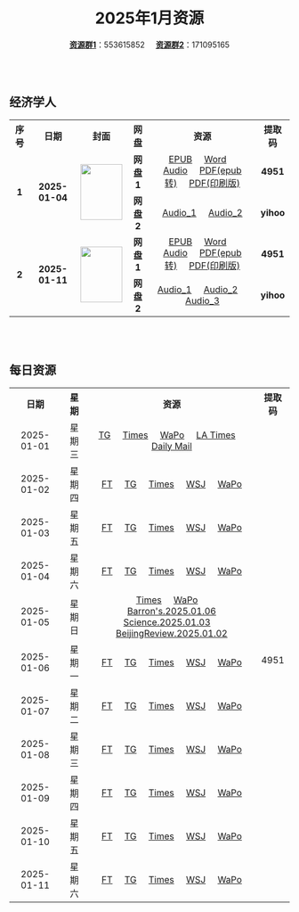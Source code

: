 <div align="center">

# 2025年1月资源

[**资源群1**](https://qm.qq.com/q/p2QRKKD9oA)：553615852 &nbsp;&nbsp;&nbsp;&nbsp;[**资源群2**](https://qm.qq.com/q/XNwz6qD0IO)：171095165

</div>

<br>
<br>

## 经济学人

<table align="center">
  <tr>
    <th>序号</th>
    <th>日期</th>
    <th>封面</th>
    <th>网盘</th>
    <th>资源</th>
    <th>提取码</th>
  </tr>
  <tr>
    <td rowspan="2" align="center"><b>1</b></td>
    <td rowspan="2" align="center"><b>2025-01-04</b></td>
    <td rowspan="2">
      <img src="https://www.economist.com/cdn-cgi/image/width=1420,quality=80,format=auto/content-assets/images/20250104_DE_EU.jpg" width="75" height="100">
    </td>
    <td align="center"><b>网盘1</b></td>
    <td align="center">
      <a href="https://url12.ctfile.com/f/47748612-1443956840-efe27d">EPUB</a>&nbsp;&nbsp;&nbsp;&nbsp;
      <a href="https://url12.ctfile.com/f/47748612-1443957335-2ee886">Word</a>&nbsp;&nbsp;&nbsp;&nbsp;
      <a href="https://url12.ctfile.com/f/47748612-1443956837-d40cbb">Audio</a>&nbsp;&nbsp;&nbsp;&nbsp;
      <a href="https://url12.ctfile.com/f/47748612-1443957329-ef54dd">PDF(epub转)</a>&nbsp;&nbsp;&nbsp;&nbsp;
      <a href="https://url12.ctfile.com/f/47748612-1444197364-33267f">PDF(印刷版)</a>
    </td>
    <td align="center"><b>4951</b></td>
  </tr>
  <tr>
    <td align="center"><b>网盘2</b></td>
    <td align="center">
      <a href="https://yihoo.lanzouo.com/iqjju2jucobe">Audio_1</a>&nbsp;&nbsp;&nbsp;&nbsp;
      <a href="https://yihoo.lanzouo.com/ie5cJ2juchzg">Audio_2</a>
    </td>
    <td align="center"><b>yihoo</b></td>
  </tr>
  <tr>
    <td rowspan="2" align="center"><b>2</b></td>
    <td rowspan="2" align="center"><b>2025-01-11</b></td>
    <td rowspan="2">
      <img src="https://www.economist.com/cdn-cgi/image/width=1420,quality=80,format=auto/content-assets/images/20250111_DE_EU.jpg" width="75" height="100">
    </td>
    <td align="center"><b>网盘1</b></td>
    <td align="center">
      <a href="https://url12.ctfile.com/f/47748612-1445424820-474509">EPUB</a>&nbsp;&nbsp;&nbsp;&nbsp;
      <a href="https://url12.ctfile.com/f/47748612-1445428528-d93075">Word</a>&nbsp;&nbsp;&nbsp;&nbsp;
      <a href="https://url12.ctfile.com/f/47748612-1445424796-38f976">Audio</a>&nbsp;&nbsp;&nbsp;&nbsp;
      <a href="https://url12.ctfile.com/f/47748612-1445426776-1134be">PDF(epub转)</a>&nbsp;&nbsp;&nbsp;&nbsp;
      <a href="https://url12.ctfile.com/f/47748612-1446206698-9699fd">PDF(印刷版)</a>
    </td>
    <td align="center"><b>4951</b></td>
  </tr>
  <tr>
    <td align="center"><b>网盘2</b></td>
    <td align="center">
      <a href="https://yihoo.lanzouo.com/ihPXo2khtdfc">Audio_1</a>&nbsp;&nbsp;&nbsp;&nbsp;
      <a href="https://yihoo.lanzouo.com/i0l282khst6d">Audio_2</a>&nbsp;&nbsp;&nbsp;&nbsp;
      <a href="https://yihoo.lanzouo.com/ibQkK2khs9ob">Audio_3</a>
    </td>
    <td align="center"><b>yihoo</b></td>
  </tr>
</table>

<br>
<br>

## 每日资源

<table align="center">
  <tr>
    <th>日期</th>
    <th>星期</th>
    <th>资源</th>
    <th>提取码</th>
  </tr>
  <tr>
    <td align="center">2025-01-01</td>
    <td align="center">星期三</td>
    <td align="center">
      <a href="https://url12.ctfile.com/f/47748612-1443205481-c94a35">TG</a>&nbsp;&nbsp;&nbsp;&nbsp;
      <a href="https://url12.ctfile.com/f/47748612-1443205454-b6d6e9">Times</a>&nbsp;&nbsp;&nbsp;&nbsp;
      <a href="https://url12.ctfile.com/f/47748612-1443205424-87fbde">WaPo</a>&nbsp;&nbsp;&nbsp;&nbsp;
      <a href="https://url12.ctfile.com/f/47748612-1443205508-320c8a">LA Times</a>&nbsp;&nbsp;&nbsp;&nbsp;
      <a href="https://url12.ctfile.com/f/47748612-1443205505-785e82">Daily Mail</a>
    </td>
    <td rowspan="31" align="center">4951</td>
  </tr>
  <tr>
    <td align="center">2025-01-02</td>
    <td align="center">星期四</td>
    <td align="center">
      <a href="https://url12.ctfile.com/f/47748612-1443376640-51abc0">FT</a>&nbsp;&nbsp;&nbsp;&nbsp;
      <a href="https://url12.ctfile.com/f/47748612-1443376676-9f1fcd">TG</a>&nbsp;&nbsp;&nbsp;&nbsp;
      <a href="https://url12.ctfile.com/f/47748612-1443376661-583655">Times</a>&nbsp;&nbsp;&nbsp;&nbsp;
      <a href="https://url12.ctfile.com/f/47748612-1443376607-6e0c55">WSJ</a>&nbsp;&nbsp;&nbsp;&nbsp;
      <a href="https://url12.ctfile.com/f/47748612-1443376613-ce1b7e">WaPo</a>
    </td>
  </tr>
  <tr>
    <td align="center">2025-01-03</td>
    <td align="center">星期五</td>
    <td align="center">
      <a href="https://url12.ctfile.com/f/47748612-1443957596-593998">FT</a>&nbsp;&nbsp;&nbsp;&nbsp;
      <a href="https://url12.ctfile.com/f/47748612-1443957629-b07c5f">TG</a>&nbsp;&nbsp;&nbsp;&nbsp;
      <a href="https://url12.ctfile.com/f/47748612-1443957611-c3edd5">Times</a>&nbsp;&nbsp;&nbsp;&nbsp;
      <a href="https://url12.ctfile.com/f/47748612-1443957572-058f6b">WSJ</a>&nbsp;&nbsp;&nbsp;&nbsp;
      <a href="https://url12.ctfile.com/f/47748612-1443957578-5d2291">WaPo</a>
    </td>
  </tr>
  <tr>
    <td align="center">2025-01-04</td>
    <td align="center">星期六</td>
    <td align="center">
      <a href="https://url12.ctfile.com/f/47748612-1444153069-bad9ce">FT</a>&nbsp;&nbsp;&nbsp;&nbsp;
      <a href="https://url12.ctfile.com/f/47748612-1444153132-b7f94d">TG</a>&nbsp;&nbsp;&nbsp;&nbsp;
      <a href="https://url12.ctfile.com/f/47748612-1444153108-5d270b">Times</a>&nbsp;&nbsp;&nbsp;&nbsp;
      <a href="https://url12.ctfile.com/f/47748612-1444153003-1fa608">WSJ</a>&nbsp;&nbsp;&nbsp;&nbsp;
      <a href="https://url12.ctfile.com/f/47748612-1444153018-9711fb">WaPo</a>
    </td>
  </tr>
  <tr>
    <td align="center">2025-01-05</td>
    <td align="center">星期日</td>
    <td align="center">
      <a href="https://url12.ctfile.com/f/47748612-1444262668-5940b7">Times</a>&nbsp;&nbsp;&nbsp;&nbsp;
      <a href="https://url12.ctfile.com/f/47748612-1444262659-4a19b3">WaPo</a>&nbsp;&nbsp;&nbsp;&nbsp;
      <a href="https://url12.ctfile.com/f/47748612-1444262743-3c4bb9">Barron's.2025.01.06</a><br>
      <a href="https://url12.ctfile.com/f/47748612-1444262752-210533">Science.2025.01.03</a>&nbsp;&nbsp;&nbsp;&nbsp;
      <a href="https://url12.ctfile.com/f/47748612-1444262779-cb2a60">BeijingReview.2025.01.02</a>
    </td>
  </tr>
  <tr>
    <td align="center">2025-01-06</td>
    <td align="center">星期一</td>
    <td align="center">
      <a href="https://url12.ctfile.com/f/47748612-1444474654-6b06b9">FT</a>&nbsp;&nbsp;&nbsp;&nbsp;
      <a href="https://url12.ctfile.com/f/47748612-1444474660-aebb42">TG</a>&nbsp;&nbsp;&nbsp;&nbsp;
      <a href="https://url12.ctfile.com/f/47748612-1444474657-5bb04e">Times</a>&nbsp;&nbsp;&nbsp;&nbsp;
      <a href="https://url12.ctfile.com/f/47748612-1444474648-0f6596">WSJ</a>&nbsp;&nbsp;&nbsp;&nbsp;
      <a href="https://url12.ctfile.com/f/47748612-1444474651-dadcf3">WaPo</a>
    </td>
  </tr>
  <tr>
    <td align="center">2025-01-07</td>
    <td align="center">星期二</td>
    <td align="center">
      <a href="https://url12.ctfile.com/f/47748612-1444802884-1d45bb">FT</a>&nbsp;&nbsp;&nbsp;&nbsp;
      <a href="https://url12.ctfile.com/f/47748612-1444802980-b086bc">TG</a>&nbsp;&nbsp;&nbsp;&nbsp;
      <a href="https://url12.ctfile.com/f/47748612-1444802947-c94205">Times</a>&nbsp;&nbsp;&nbsp;&nbsp;
      <a href="https://url12.ctfile.com/f/47748612-1444802860-3f8766">WSJ</a>&nbsp;&nbsp;&nbsp;&nbsp;
      <a href="https://url12.ctfile.com/f/47748612-1444802869-da8012">WaPo</a>
    </td>
  </tr>
  <tr>
    <td align="center">2025-01-08</td>
    <td align="center">星期三</td>
    <td align="center">
      <a href="https://url12.ctfile.com/f/47748612-1445089396-05874a">FT</a>&nbsp;&nbsp;&nbsp;&nbsp;
      <a href="https://url12.ctfile.com/f/47748612-1445089420-5c0557">TG</a>&nbsp;&nbsp;&nbsp;&nbsp;
      <a href="https://url12.ctfile.com/f/47748612-1445089402-510506">Times</a>&nbsp;&nbsp;&nbsp;&nbsp;
      <a href="https://url12.ctfile.com/f/47748612-1445089369-0198cd">WSJ</a>&nbsp;&nbsp;&nbsp;&nbsp;
      <a href="https://url12.ctfile.com/f/47748612-1445089375-45d94d">WaPo</a>
    </td>
  </tr>
  <tr>
    <td align="center">2025-01-09</td>
    <td align="center">星期四</td>
    <td align="center">
      <a href="https://url12.ctfile.com/f/47748612-1445315113-406cb6">FT</a>&nbsp;&nbsp;&nbsp;&nbsp;
      <a href="https://url12.ctfile.com/f/47748612-1445315167-f772de">TG</a>&nbsp;&nbsp;&nbsp;&nbsp;
      <a href="https://url12.ctfile.com/f/47748612-1445315149-4614dd">Times</a>&nbsp;&nbsp;&nbsp;&nbsp;
      <a href="https://url12.ctfile.com/f/47748612-1445315086-967ca2">WSJ</a>&nbsp;&nbsp;&nbsp;&nbsp;
      <a href="https://url12.ctfile.com/f/47748612-1445315092-5252e8">WaPo</a>
    </td>
  </tr>
  <tr>
    <td align="center">2025-01-10</td>
    <td align="center">星期五</td>
    <td align="center">
      <a href="https://url12.ctfile.com/f/47748612-1445694844-ab39fa">FT</a>&nbsp;&nbsp;&nbsp;&nbsp;
      <a href="https://url12.ctfile.com/f/47748612-1445695087-02ec49">TG</a>&nbsp;&nbsp;&nbsp;&nbsp;
      <a href="https://url12.ctfile.com/f/47748612-1445695048-48bf87">Times</a>&nbsp;&nbsp;&nbsp;&nbsp;
      <a href="https://url12.ctfile.com/f/47748612-1445694799-dcbd22">WSJ</a>&nbsp;&nbsp;&nbsp;&nbsp;
      <a href="https://url12.ctfile.com/f/47748612-1445694832-9ab911">WaPo</a>
    </td>
  </tr>
  <tr>
    <td align="center">2025-01-11</td>
    <td align="center">星期六</td>
    <td align="center">
      <a href="https://url12.ctfile.com/f/47748612-1445940613-0b4da4">FT</a>&nbsp;&nbsp;&nbsp;&nbsp;
      <a href="https://url12.ctfile.com/f/47748612-1445940793-401537">TG</a>&nbsp;&nbsp;&nbsp;&nbsp;
      <a href="https://url12.ctfile.com/f/47748612-1445940682-6959eb">Times</a>&nbsp;&nbsp;&nbsp;&nbsp;
      <a href="https://url12.ctfile.com/f/47748612-1445940595-601ea8">WSJ</a>&nbsp;&nbsp;&nbsp;&nbsp;
      <a href="https://url12.ctfile.com/f/47748612-1445940598-da6dbd">WaPo</a>
    </td>
  </tr>
</table>
